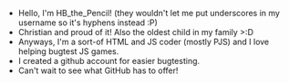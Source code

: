 - Hello, I'm HB_the_Pencil! (they wouldn't let me put underscores in my username so it's hyphens instead :P)
- Christian and proud of it! Also the oldest child in my family >:D
- Anyways, I'm a sort-of HTML and JS coder (mostly PJS) and I love helping bugtest JS games.
- I created a github account for easier bugtesting.
- Can't wait to see what GitHub has to offer!

<!---
HB-the-Pencil/HB-the-Pencil is a ✨ special ✨ repository because its `README.md` (this file) appears on your GitHub profile.
You can click the Preview link to take a look at your changes.
--->
